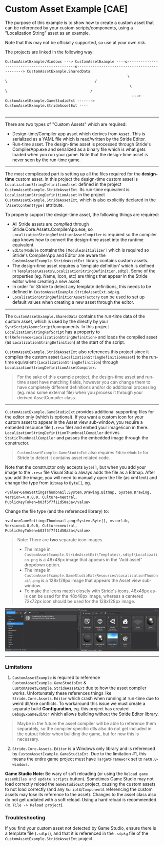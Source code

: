 ﻿# Custom Asset Example [CAE]

The purpose of this example is to show how to create a custom asset that can be referenced by your custom scripts/components, using a "Localization String" asset as an example.

Note that this may not be officially supported, so use at your own risk.

The projects are linked in the following way:
```
CustomAssetExample.Windows ---> CustomAssetExample ----o----------------------------------------------o---------------------------------------------> CustomAssetExample.SharedData
                                                        \                                              \                                        /
                                                         \                                              \                                      /
                                                          ---> CustomAssetExample.GameStudioExt -------> CustomAssetExample.StrideAssetExt ----
                                                          
```
---
There are two types of "Custom Assets" which are required:
- Design-time/Compiler app asset which derives from `Asset`. This is serialized as a YAML file which is read/written by the Stride Editor.
- Run-time asset. The design-time asset is processed through Stride's CompilerApp.exe and serialized as a binary file which is what gets loaded when you run your game. Note that the design-time asset is never seen by the run-time game.

---
The most complicated part is setting up all the files required for the **design-time** custom asset.
In this project the design-time custom asset is `LocalizationStringDefinitionAsset` defined in the project `CustomAssetExample.StrideAssetExt`. Its run-time equivalent is  `LocalizationStringDefinitionAsset` in the project `CustomAssetExample.StrideAssetExt`, which is also explicitly declared in the `[AssetContentType]` attribute.

To properly support the design-time asset, the following things are required:
- All Stride assets are *compiled* through Stride.Core.Assets.CompilerApp.exe, so `LocalizationStringDefinitionAssetCompiler` is required so the compiler app knows how to convert the design-time asset into the runtime equivalent.
- `EditorModule` contains the `[ModuleInitializer]` which is required so Stride's CompilerApp and Editor are aware the `CustomAssetExample.StrideAssetExt` library contains custom assets.
- The design-time asset requires a 'template definition' which is defined in `Templates\Assets\LocalizationStringDefinition.sdtpl`. Some of the properties (eg. Name, Icon, etc) are things that appear in the Stride editor when creating a new asset.
- In order for Stride to detect any template definitions, this needs to be defined in `CustomAssetExample.StrideAssetExt.sdpkg`.
- `LocalizationStringDefinitionAssetFactory` can be used to set up default values when creating a new asset through the editor.

---
The `CustomAssetExample.SharedData` contains the run-time data of the custom asset, which is used by the directly by your `SyncScript`/`AsyncScript`/components.
In this project `LocalizationStringRefScript` has a property to `UrlReference<LocalizationStringDefinition>` and loads the compiled asset (as `LocalizationStringDefinition`) at the start of the script.

`CustomAssetExample.StrideAssetExt` also references this project since it compiles the custom asset (`LocalizationStringDefinitionAsset`) to the run-time equivalent (`LocalizationStringDefinition`) through `LocalizationStringDefinitionAssetCompiler`.

> For the sake of this example project, the design-time asset and run-time asset have matching fields, however you can change them to have completely different definitions and/or do additional processing (eg. read some external file) when you process it through your derived AssetCompiler class.

---
`CustomAssetExample.GameStudioExt` provides additional supporting files for the editor only (which is optional).
If you want a custom icon for your custom asset to appear in the Asset view sub-window, you require a embeded resource file (`.resx` file) and embed your image/icon in there.
`LocalizationStringDefinitionThumbnailCompiler` derives `StaticThumbnailCompiler` and passes the embedded image through the constructor.
> `CustomAssetExample.GameStudioExt` also requires `EditorModule` for Stride to detect it contains asset related code.

Note that the constructor only accepts `byte[]`, but when you add your image to the `.resx` file Visual Studio always adds the file as a Bitmap.
After you add the image, you will need to manually open the file (as xml text) and change the type from `Bitmap` to `Byte[]`, eg.
```
<value>GameSettingsThumbnail;System.Drawing.Bitmap, System.Drawing, Version=4.0.0.0, Culture=neutral, PublicKeyToken=b03f5f7f11d50a3a</value>
```
Change the file type (and the referenced library) to:
```
<value>GameSettingsThumbnail.png;System.Byte[], mscorlib, Version=4.0.0.0, Culture=neutral, PublicKeyToken=b03f5f7f11d50a3a</value>
```

> Note: There are **two** separate icon images.
> - The image in `CustomAssetExample.StrideAssetExt\Templates\.sdtpl\Localization.png` is a 48x48px image that appears in the "Add asset" dropdown option.
> - The image in `CustomAssetExample.GameStudioExt\Resources\LocalizationThumbnail.png` is a 128x128px image that appears the Asset view sub-window.
> - To make the icons match closely with Stride's icons, 48x48px as-is can be used for the 48x48px image, whereas a centered 72x72px icon should be used for the 128x128px image.

![Custom Asset Icons](images/asset-view-custom-asset-icons.png)


---
### Limitations

1. `CustomAssetExample` is required to reference `CustomAssetExample.GameStudioExt` & `CustomAssetExample.StrideAssetExt` due to how the asset compiler works. Unfortunately these references things like `Stride.Core.Assets.Editor` which crash when running at run-time due to weird dll/exe conflicts. To workaround this issue we must create a separate build **Configuration**, eg. this project has created `DebugExGameEditor` which allows building without the Stride Editor library.
>  Maybe in the future the asset compiler will be able to reference them separately, so the compiler specific dlls also do not get included in the output folder when building the game, but for now this is necessary.

2. `Stride.Core.Assets.Editor` is a Windows only library and is referenced by `CustomAssetExample.GameStudioExt`. Due to the limitation #1, this means the entire game project must have `TargetFramework` set to `net8.0-windows`.


**Game Studio Note:** Be wary of soft reloading (or using the `Reload game assembiles and update scripts` button). Sometimes Game Studio may not load correctly reload the `GameStudioExt` project, causing the custom assets to not load correctly (and any `Script`s/`Component`s referencing the custom assets may lose its reference to the asset).
Changes to the asset class also do not get updated with a soft reload.
Using a hard reload is recommended. (ie. `File -> Reload project`).

### Troubleshooting

If you find your custom asset not detected by Game Studio, ensure there is a template file (`.sdtpl`), and that it is referenced in the `.sdpkg` file of the `CustomAssetExample.StrideAssetExt` project.

